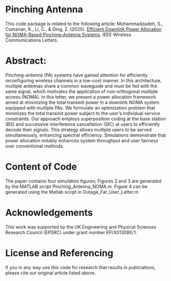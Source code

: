 # Pinching Antenna
This code package is related to the following article: 
Mohammadzadeh, S., Cumanan, K., Li, C., & Ding, Z. (2025). [Efficient Downlink Power Allocation for NOMA-Based Pinching-Antenna Systems](https://ieeexplore.ieee.org/abstract/document/11186151). IEEE Wireless Communications Letters.
# Abstract:
Pinching-antenna (PA) systems have gained attention for efficiently reconfiguring wireless channels in a low-cost manner. In this architecture, multiple antennas share a common waveguide and must be fed with the same signal, which motivates the application of non-orthogonal multiple access (NOMA). In this letter, we present a power allocation framework aimed at minimizing the total transmit power in a downlink NOMA system equipped with multiple PAs. We formulate an optimization problem that minimizes the total transmit power subject to the user’s individual service constraints. Our approach employs superposition coding at the base station (BS) and successive interference cancellation (SIC) at users to efficiently decode their signals. This strategy allows multiple users to be served simultaneously, enhancing spectral efficiency. Simulations demonstrate that power allocation notably enhances system throughput and user fairness over conventional methods.
# Content of Code
The paper contains four simulation figures; Figures 2 and 3 are generated by the MATLAB script Pinching_Antenna_NOMA.m.
Figure 4 can be generated using the Matlab script in Outage_Far_User_Letter.m
# Acknowledgements
This work was supported by the UK Engineering and Physical Sciences Research Council (EPSRC) under grant number EP/X01309X/1.
# License and Referencing
If you in any way use this code for research that results in publications, please cite our original article listed above.
